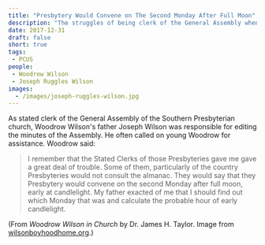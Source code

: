 ```yaml
---
title: "Presbytery Would Convene on The Second Monday After Full Moon"
description: "The struggles of being clerk of the General Assembly when the presbytery clerks don't consult their almanacs."
date: 2017-12-31
draft: false
short: true
tags:
 - PCUS
people:
 - Woodrow Wilson
 - Joseph Ruggles Wilson
images:
  - /images/joseph-ruggles-wilson.jpg
---
```



As stated clerk of the General Assembly of the Southern Presbyterian church, Woodrow Wilson's father Joseph Wilson was responsible for editing the minutes of the Assembly. He often called on young Woodrow for assistance. Woodrow said:

> I remember that the Stated Clerks of those Presbyteries gave me gave a great deal of trouble. Some of them, particularly of the country Presbyteries would not consult the almanac. They would say that they Presbytery would convene on the second Monday after full moon, early at candlelight. My father exacted of me that I should find out which Monday that was and calculate the probable hour of early candlelight.

(From _Woodrow Wilson in Church_ by Dr. James H. Taylor. Image from [wilsonboyhoodhome.org](http://www.wilsonboyhoodhome.org/learn/about-woodrow-wilson/genealogy-of-president-woodrow-wilson/).)

